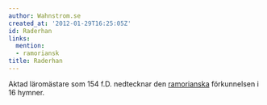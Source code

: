 ```yaml
---
author: Wahnstrom.se
created_at: '2012-01-29T16:25:05Z'
id: Raderhan
links:
  mention:
  - ramoriansk
title: Raderhan
---
```


Aktad läromästare som 154 f.D. nedtecknar den [ramorianska] förkunnelsen i 16 hymner.

  [ramorianska]: ramoriansk